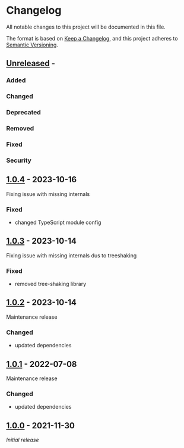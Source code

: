 # Changelog
All notable changes to this project will be documented in this file.

The format is based on [Keep a Changelog](https://keepachangelog.com/en/1.0.0/),
and this project adheres to [Semantic Versioning](https://semver.org/spec/v2.0.0.html).

## [Unreleased] -

### Added
### Changed
### Deprecated
### Removed
### Fixed
### Security


## [1.0.4] - 2023-10-16

Fixing issue with missing internals

### Fixed
- changed TypeScript module config


## [1.0.3] - 2023-10-14

Fixing issue with missing internals dus to treeshaking

### Fixed
- removed tree-shaking library

## [1.0.2] - 2023-10-14

Maintenance release

### Changed
- updated dependencies

## [1.0.1] - 2022-07-08

Maintenance release

### Changed
- updated dependencies

## [1.0.0] - 2021-11-30

_Initial release_

[Unreleased]: https://github.com/konfirm/stringify/compare/v1.0.4...HEAD
[1.0.4]: https://github.com/konfirm/stringify/compare/v1.0.3...v1.0.4
[1.0.3]: https://github.com/konfirm/stringify/compare/v1.0.2...v1.0.3
[1.0.2]: https://github.com/konfirm/stringify/compare/v1.0.1...v1.0.2
[1.0.1]: https://github.com/konfirm/stringify/compare/v1.0.0...v1.0.1
[1.0.0]: https://github.com/konfirm/stringify/releases/tag/v1.0.0
